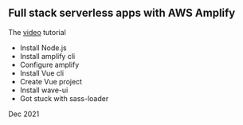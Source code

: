 ## Full stack serverless apps with AWS Amplify

The [video](https://app.pluralsight.com/library/courses/full-stack-serverless-apps-aws-amplify-getting-started/table-of-contents) tutorial

* Install Node.js 
* Install amplify cli 
* Configure amplify 
* Install Vue cli 
* Create Vue project 
* Install wave-ui 
* Got stuck with sass-loader

Dec 2021
